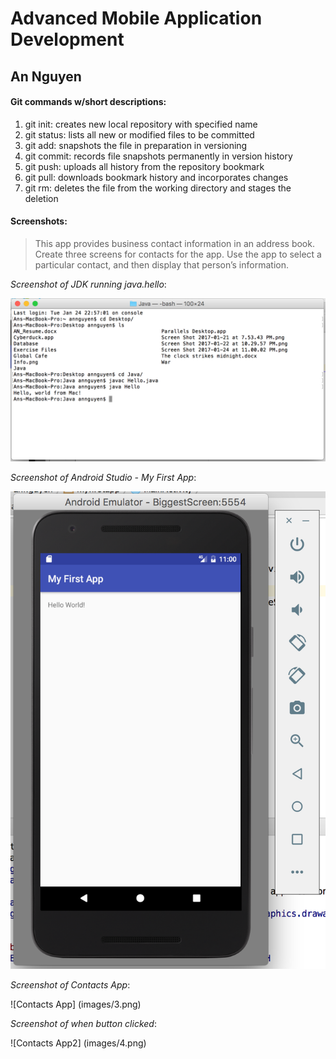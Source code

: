 ﻿# Advanced Mobile Application Development

## An Nguyen

#### Git commands w/short descriptions:

1. git init: creates new local repository with specified name
2. git status: lists all new or modified files to be committed
3. git add: snapshots the file in preparation in versioning
4. git commit: records file snapshots permanently in version history
5. git push: uploads all history from the repository bookmark
6. git pull: downloads bookmark history and incorporates changes
7. git rm: deletes the file from the working directory and stages the deletion

#### Screenshots:
>This app provides business contact information in an address book. Create three screens for contacts for the app. Use the app to select a particular contact, and then display that person’s information.

*Screenshot of JDK running java.hello*:

![Running JDK Screenshot](images/1.png)

*Screenshot of Android Studio - My First App*:

![Android Studio Installation Screenshot](images/2.png)

*Screenshot of Contacts App*:

![Contacts App] (images/3.png)

*Screenshot of when button clicked*:

![Contacts App2] (images/4.png)

